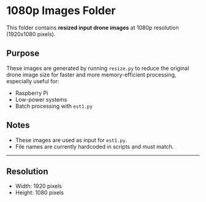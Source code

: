 # 1080p Images Folder

This folder contains **resized input drone images** at 1080p resolution (1920x1080 pixels).

## Purpose

These images are generated by running `resize.py` to reduce the original drone image size for faster and more memory-efficient processing, especially useful for:
- Raspberry Pi
- Low-power systems
- Batch processing with `est1.py`

## Notes

- These images are used as input for `est1.py`.
- File names are currently hardcoded in scripts and must match.

---

## Resolution

- Width: 1920 pixels  
- Height: 1080 pixels

